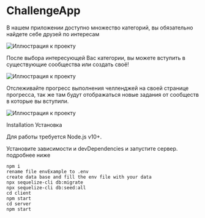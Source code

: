 # ChallengeApp

В нашем приложении доступно множество категорий, вы обязательно найдете себе друзей по интересам

![Иллюстрация к проекту](https://github.com/andreykonkin/svoya-igra/raw/main/main.png)

После выбора интересующей Вас категории, вы можете вступить в существующие сообщества или создать своё!

![Иллюстрация к проекту](https://github.com/andreykonkin/svoya-igra/raw/main/community.png)

Отслеживайте прогресс выполнения челленджей на своей странице прогресса, так же там будут отображаться новые задания от сообществ в которые вы вступили.

![Иллюстрация к проекту](https://github.com/andreykonkin/svoya-igra/raw/main/community.png)

Installation
Установка

Для работы требуется Node.js v10+.

Установите зависимости и devDependencies и запустите сервер.
подробнее ниже

```
npm i
rename file envExample to .env
create data base and fill the env file with your data
npx sequelize-cli db:migrate
npx sequelize-cli db:seed:all
cd client
npm start
cd server
npm start
```